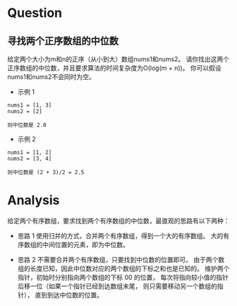 # Question

## 寻找两个正序数组的中位数

给定两个大小为m和n的正序（从小到大）数组nums1和nums2。
请你找出这两个正序数组的中位数，并且要求算法的时间复杂度为O(log(m + n))。
你可以假设nums1和nums2不会同时为空。

- 示例 1
```
nums1 = [1, 3]
nums2 = [2]

则中位数是 2.0
```
- 示例 2
```
nums1 = [1, 2]
nums2 = [3, 4]

则中位数是 (2 + 3)/2 = 2.5
```

# Analysis

给定两个有序数组，要求找到两个有序数组的中位数，最直观的思路有以下两种：

- 思路 1
使用归并的方式，合并两个有序数组，得到一个大的有序数组。
大的有序数组的中间位置的元素，即为中位数。

- 思路 2
不需要合并两个有序数组，只要找到中位数的位置即可。
由于两个数组的长度已知，因此中位数对应的两个数组的下标之和也是已知的。
维护两个指针，初始时分别指向两个数组的下标 00 的位置，
每次将指向较小值的指针后移一位（如果一个指针已经到达数组末尾，
则只需要移动另一个数组的指针），
直到到达中位数的位置。
